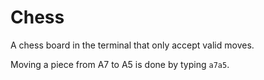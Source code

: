 # Chess

A chess board in the terminal that only accept valid moves.

Moving a piece from A7 to A5 is done by typing `a7a5`.
